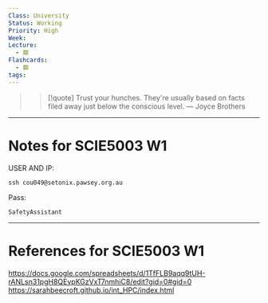 ```yaml
---
Class: University
Status: Working
Priority: High
Week: 
Lecture:
  - 🟥
Flashcards:
  - 🟥
tags:
---
```

> > [!quote] Trust your hunches. They're usually based on facts filed away just below the conscious level.
> — Joyce Brothers

---
# Notes for SCIE5003 W1
USER AND IP:
```
ssh cou049@setonix.pawsey.org.au
```
Pass:
```
SafetyAssistant
```

---
# References for SCIE5003 W1
https://docs.google.com/spreadsheets/d/1TfFLB9aqq9tUH-rANLsn31pgH8QEypKGzVxT7nmhiC8/edit?gid=0#gid=0
https://sarahbeecroft.github.io/int_HPC/index.html
